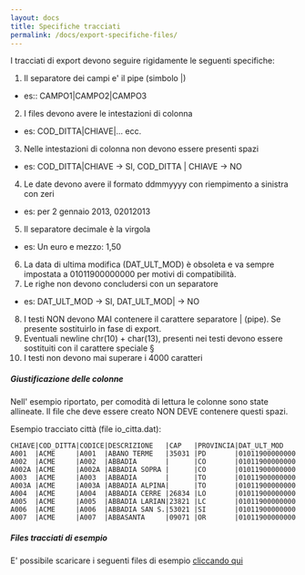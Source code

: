 ```yaml
---
layout: docs
title: Specifiche tracciati
permalink: /docs/export-specifiche-files/
---
```


I tracciati di export devono seguire rigidamente le seguenti specifiche:

1. Il separatore dei campi e' il pipe (simbolo \|)
* es:: CAMPO1\|CAMPO2\|CAMPO3
2. I files devono avere le intestazioni di colonna
* es: COD_DITTA\|CHIAVE\|... ecc.
3. Nelle intestazioni di colonna non devono essere presenti spazi
* es: COD_DITTA\|CHIAVE -> SI, COD_DITTA  \| CHIAVE -> NO
4. Le date devono avere il formato ddmmyyyy con riempimento a sinistra con zeri
* es: per 2 gennaio 2013, 02012013
5. Il separatore decimale è la virgola
* es: Un euro e mezzo: 1,50
6. La data di ultima modifica (DAT_ULT_MOD) è obsoleta e va sempre impostata a 01011900000000 per motivi di compatibilità.
7. Le righe non devono concludersi con un separatore
* es: DAT_ULT_MOD -> SI, DAT_ULT_MOD\| -> NO
8. I testi NON devono MAI contenere il carattere separatore \| (pipe). Se presente sostituirlo in fase di export.
9. Eventuali newline chr(10) + char(13), presenti nei testi devono essere sostituiti con il carattere speciale §
10. I testi non devono mai superare i 4000 caratteri

<div class="note warning">
  <h5>Giustificazione delle colonne</h5>
  <p>Nell' esempio riportato, per comodità di lettura le colonne sono state allineate. Il file che deve essere creato NON DEVE contenere questi spazi.</p>
</div>

Esempio tracciato città (file io_citta.dat):

```
CHIAVE|COD_DITTA|CODICE|DESCRIZIONE   |CAP   |PROVINCIA|DAT_ULT_MOD
A001  |ACME     |A001  |ABANO TERME   |35031 |PD       |01011900000000
A002  |ACME     |A002  |ABBADIA       |      |CO       |01011900000000
A002A |ACME     |A002A |ABBADIA SOPRA |      |CO       |01011900000000
A003  |ACME     |A003  |ABBADIA       |      |TO       |01011900000000
A003A |ACME     |A003A |ABBADIA ALPINA|      |TO       |01011900000000
A004  |ACME     |A004  |ABBADIA CERRE |26834 |LO       |01011900000000
A005  |ACME     |A005  |ABBADIA LARIAN|23821 |LC       |01011900000000
A006  |ACME     |A006  |ABBADIA SAN S.|53021 |SI       |01011900000000
A007  |ACME     |A007  |ABBASANTA     |09071 |OR       |01011900000000
```

<div class="note info">
  <h5>Files tracciati di esempio</h5>
  <p>E' possibile scaricare i seguenti files di esempio <a href="http://files.apexnet.it/iOrder/ic.company-name.zip">cliccando qui</a> </p>
</div>


